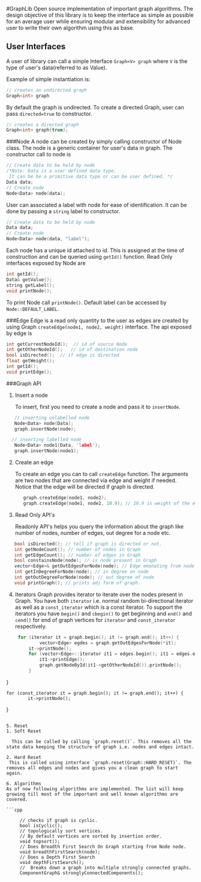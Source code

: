 #GraphLib
Open source implementation of important graph algorithms. The design objective of this library is to keep the interface as simple as possible for an average user while ensuring modular and extensibility for advanced user to write their own algorithm using this as base.

## User Interfaces
A user of library can call a simple Interface `Graph<V> graph` where `V` is the type of user's data(referred to as Value). 

Example of simple instantiation is:

```cpp
// creates an undirected graph
Graph<int> graph
```
By default the graph is undirected. To create a directed Graph, user can pass `directed=true` to constructor.

```cpp
// creates a directed graph
Graph<int> graph(true);
```
###Node
A node can be created by simply calling constructor of Node class. The node is a generic container for user's data in graph. The constructor call to node is

```cpp
// Create data to be held by node
/*Note: Data is a user defined data type.
 It can be be a primitive data type or can be user defined. */
Data data;
// Create node
Node<Data> node(data);
```

User can associated a label with node for ease of identification. It can be done by passing a `string` label to constructor.

```cpp
// Create data to be held by node
Data data;
// Create node
Node<Data> node(data, "label");
```

Each node has a unique id attached to id. This is assigned at the time of construction and can be queried using `getId()` function. Read Only interfaces exposed by Node are

```cpp
int getId();
Data& getValue();
string getLabel();
void printNode();
```
To print Node call `printNode()`. 
Default label can be accessed by `Node::DEFAULT_LABEL`.

###Edge
Edge is a read only quantity to the user as edges are created by using Graph `createEdge(node1, node2, weight)` interface.
The api exposed by edge is 

```cpp
int getCurrentNodeId();  // id of source Node
int getOtherNodeId();   // id of destination node
bool isDirected();	// if edge is directed
float getWeight(); 	
int getId();
void printEdge();
```

###Graph API
1. Insert a node

   To insert, first you need to create a node and pass it to `insertNode`.
  
  ```cpp
     // inserting unlabelled node
     Node<Data> node(Data); 
     graph.insertNode(node);
 
    // inserting labelled node
     Node<Data> node1(Data, 'label');
     graph.insertNode(node1);
  ```

2. Create an edge
   
   To create an edge you can to call `createEdge` function. The arguments are two nodes that are connected via edge and weight if needed.    
   Notice that the edge will be directed if graph is directed.

   ```cpp
      graph.createEdge(node1, node2);
      graph.createEdge(node1, node2, 10.9); // 10.9 is weight of the edge.	
   ```
3. Read Only API's

    Readonly API's helps you query the information about the graph like number of nodes, number of edges, out degree for a node etc.

  ```cpp
     bool isDirected(); // tell if graph is directed or not.
     int getNodeCount(); // number of nodes in Graph
     int getEdgeCount(); // number of edges in Graph
     bool constainsNode(node); // is node present in Graph
     vector<Edge>& getOutEdgesForNode(node); // Edge emanating from node
     int getInDegreeForNode(node); // in degree on node
     int getOutDegreeForNode(node); // out degree of node
     void printGraph(); // prints adj form of graph.
  ```

4. Iterators
   Graph provides iterator to iterate over the nodes present in Graph. You have both `iterator` i.e. normal random bi-directional iterator as well as a `const_iterator` which is a const iterator. 
   To support the iterators you have `begin()` and `cbegin()` to get beginning and `end()` and `cend()` for end of graph vertices for `iterator` and `const_iterator` respectively. 

   ```cpp
	for (iterator it = graph.begin(); it != graph.end(); it++) {
      		vector<Edge> egdes = graph.getOutEdgesForNode(*it);
		it->printNode();
		for (vector<Edge>::iterator it1 = edges.begin(); it1 = edges.end(); it1++) {
			it1->printEdge();
			graph.getNodeById(it1->getOtherNodeId()).printNode();
        }
 }

	for (const_iterator it = graph.begin(); it != graph.end(); it++) {
      		it->printNode();
 }
   ```

5. Reset
 1. Soft Reset

     This can be called by calling `graph.reset()`. This removes all the state data keeping the structure of graph i.e. nodes and edges intact.

 2. Hard Reset
    This is called using interface `graph.reset(Graph::HARD_RESET)`. The removes all edges and nodes and gives you a clean graph to start again.

6. Algorithms
   As of now following algorithms are implemented. The list will keep growing till most of the important and well known algorithms are covered.

  ```cpp
        
        // checks if graph is cyclic.   
        bool isCyclic();  
        // topologically sort vertices.  
        // By default vertices are sorted by insertion order.  
        void topsort();  
        // Does Breadth First Search On Graph starting from Node node.  
        void breadthFirstSearch(node);   
        // Does a Depth First Search  
        void depthFirstSearch();  
        //  Breaks down a graph into multiple strongly connected graphs.
        ComponentGraph& stronglyConnectedComponents();
  ```
